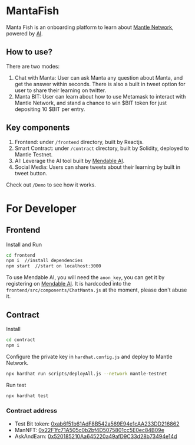 # MantaFish

Manta Fish is an onboarding platform to learn about [Mantle Network](https://www.mantle.xyz/), powered by [AI](https://www.mendable.ai/).  

## How to use?
There are two modes:
1. Chat with Manta: User can ask Manta any question about Manta, and get the answer within seconds. There is also a built in tweet option for user to share their learning on twitter.
2. Manta BIT: User can learn about how to use Metamask to interact with Mantle Network, and stand a chance to win $BIT token for just depositing 10 $BIT per entry. 

## Key components
1. Frontend: under `/frontend` directory, built by Reactjs.
2. Smart Contract: under `/contract` directory, built by Solidity, deployed to Mantle Testnet.
3. AI: Leverage the AI tool built by [Mendable AI](https://www.mendable.ai/).
4. Social Media: Users can share tweets about their learning by built in tweet button.

Check out `/Demo` to see how it works.

# For Developer
## Frontend
Install and Run
```bash
cd frontend
npm i  //install dependencies
npm start  //start on localhost:3000
```

To use Mendable AI, you will need the `anon_key`, you can get it by registering on [Mendable AI](https://www.mendable.ai/).
It is hardcoded into the `frontend/src/components/ChatManta.js` at the moment, please don't abuse it.

## Contract
Install

```bash
cd contract
npm i
```

Configure the private key in `hardhat.config.js` and deploy to Mantle Network.

```bash
npx hardhat run scripts/deployAll.js --network mantle-testnet
```

Run test

```bash
npx hardhat test
```

### Contract address
* Test Bit token: [0xab6f51b61AdF8B542a569E94e1cAA233DD216862](https://explorer.testnet.mantle.xyz/address/0xab6f51b61AdF8B542a569E94e1cAA233DD216862)
* ManNFT: [0x22F1fc71A505c0b2bf4D5075801cc5E0ec84B09e](https://explorer.testnet.mantle.xyz/address/0x22F1fc71A505c0b2bf4D5075801cc5E0ec84B09e)
* AskAndEarn: [0x520185210Aa645220a49afD9C33d28b73494e14d](https://explorer.testnet.mantle.xyz/address/0x520185210Aa645220a49afD9C33d28b73494e14d)
